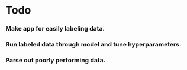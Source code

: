 # Todo
### Make app for easily labeling data.
### Run labeled data through model and tune hyperparameters.
### Parse out poorly performing data.
